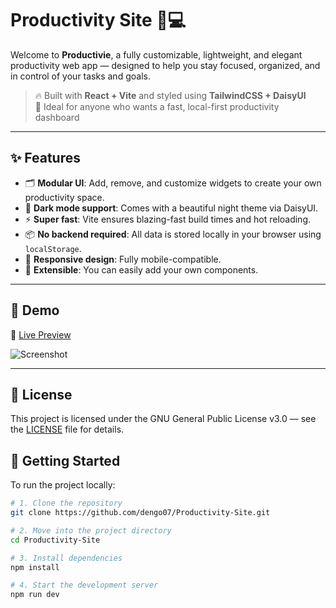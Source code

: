 # Productivity Site 🧠💻

Welcome to **Productivie**, a fully customizable, lightweight, and elegant productivity web app — designed to help you stay focused, organized, and in control of your tasks and goals.

> 🔥 Built with **React + Vite** and styled using **TailwindCSS + DaisyUI**  
> 🎯 Ideal for anyone who wants a fast, local-first productivity dashboard

---

## ✨ Features

- 🗂️ **Modular UI**: Add, remove, and customize widgets to create your own productivity space.
- 🌙 **Dark mode support**: Comes with a beautiful night theme via DaisyUI.
- ⚡ **Super fast**: Vite ensures blazing-fast build times and hot reloading.
- 📦 **No backend required**: All data is stored locally in your browser using `localStorage`.
- 📱 **Responsive design**: Fully mobile-compatible.
- 🧩 **Extensible**: You can easily add your own components.

---

## 📸 Demo

🔗 [Live Preview](https://productivie.com)

![Screenshot](https://github.com/dengo07/Productivity-Site/blob/main/public/screenshot.png)

---
## 📄 License

This project is licensed under the GNU General Public License v3.0 — see the [LICENSE](LICENSE) file for details.

## 🚀 Getting Started

To run the project locally:

```bash
# 1. Clone the repository
git clone https://github.com/dengo07/Productivity-Site.git

# 2. Move into the project directory
cd Productivity-Site

# 3. Install dependencies
npm install

# 4. Start the development server
npm run dev

